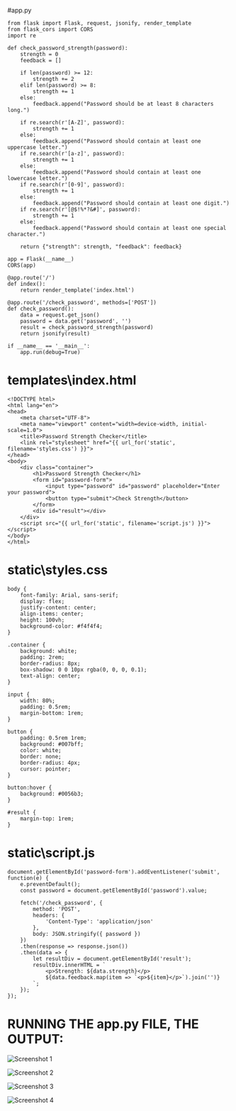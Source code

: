  #app.py

    from flask import Flask, request, jsonify, render_template
    from flask_cors import CORS
    import re
    
    def check_password_strength(password):
        strength = 0
        feedback = []
    
        if len(password) >= 12:
            strength += 2
        elif len(password) >= 8:
            strength += 1
        else:
            feedback.append("Password should be at least 8 characters long.")
    
        if re.search(r'[A-Z]', password):
            strength += 1
        else:
            feedback.append("Password should contain at least one uppercase letter.")
        if re.search(r'[a-z]', password):
            strength += 1
        else:
            feedback.append("Password should contain at least one lowercase letter.")
        if re.search(r'[0-9]', password):
            strength += 1
        else:
            feedback.append("Password should contain at least one digit.")
        if re.search(r'[@$!%*?&#]', password):
            strength += 1
        else:
            feedback.append("Password should contain at least one special character.")
    
        return {"strength": strength, "feedback": feedback}
    
    app = Flask(__name__)
    CORS(app)
    
    @app.route('/')
    def index():
        return render_template('index.html')
    
    @app.route('/check_password', methods=['POST'])
    def check_password():
        data = request.get_json()
        password = data.get('password', '')
        result = check_password_strength(password)
        return jsonify(result)
    
    if __name__ == '__main__':
        app.run(debug=True)


# templates\index.html

    <!DOCTYPE html>
    <html lang="en">
    <head>
        <meta charset="UTF-8">
        <meta name="viewport" content="width=device-width, initial-scale=1.0">
        <title>Password Strength Checker</title>
        <link rel="stylesheet" href="{{ url_for('static', filename='styles.css') }}">
    </head>
    <body>
        <div class="container">
            <h1>Password Strength Checker</h1>
            <form id="password-form">
                <input type="password" id="password" placeholder="Enter your password">
                <button type="submit">Check Strength</button>
            </form>
            <div id="result"></div>
        </div>
        <script src="{{ url_for('static', filename='script.js') }}"></script>
    </body>
    </html>



# static\styles.css

    body {
        font-family: Arial, sans-serif;
        display: flex;
        justify-content: center;
        align-items: center;
        height: 100vh;
        background-color: #f4f4f4;
    }
    
    .container {
        background: white;
        padding: 2rem;
        border-radius: 8px;
        box-shadow: 0 0 10px rgba(0, 0, 0, 0.1);
        text-align: center;
    }
    
    input {
        width: 80%;
        padding: 0.5rem;
        margin-bottom: 1rem;
    }
    
    button {
        padding: 0.5rem 1rem;
        background: #007bff;
        color: white;
        border: none;
        border-radius: 4px;
        cursor: pointer;
    }
    
    button:hover {
        background: #0056b3;
    }
    
    #result {
        margin-top: 1rem;
    }



# static\script.js

    document.getElementById('password-form').addEventListener('submit', function(e) {
        e.preventDefault();
        const password = document.getElementById('password').value;
    
        fetch('/check_password', {
            method: 'POST',
            headers: {
                'Content-Type': 'application/json'
            },
            body: JSON.stringify({ password })
        })
        .then(response => response.json())
        .then(data => {
            let resultDiv = document.getElementById('result');
            resultDiv.innerHTML = `
                <p>Strength: ${data.strength}</p>
                ${data.feedback.map(item => `<p>${item}</p>`).join('')}
            `;
        });
    });

# RUNNING THE app.py FILE, THE OUTPUT:

![Screenshot 1](https://github.com/user-attachments/assets/9a85ae66-9026-4f37-9e0d-ab717f502066)

![Screenshot 2](https://github.com/user-attachments/assets/9b40d004-eb03-44b9-a317-5d07ab7f4d90)

![Screenshot 3](https://github.com/user-attachments/assets/f01cf4e0-0ce1-43cb-84af-02caa3d49ebf)

![Screenshot 4](https://github.com/user-attachments/assets/139044d7-0821-4823-8a03-b82982770747)





